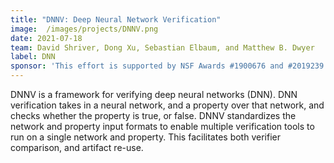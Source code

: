 ```yaml
---
title: "DNNV: Deep Neural Network Verification"
image:  /images/projects/DNNV.png
date: 2021-07-18
team: David Shriver, Dong Xu, Sebastian Elbaum, and Matthew B. Dwyer 
label: DNN
sponsor: 'This effort is supported by NSF Awards #1900676 and #2019239'
---
```


DNNV is a framework for verifying deep neural networks (DNN). 
DNN verification takes in a neural network, and a property over that network, and checks whether the property is true, or false. 
DNNV standardizes the network and property input formats to enable multiple verification tools to run on a single network and property. 
This facilitates both verifier comparison, and artifact re-use.